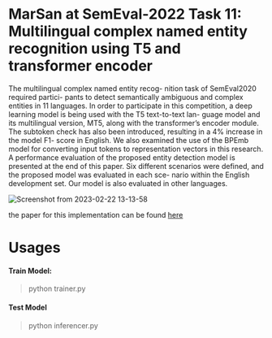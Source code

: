 
# MarSan at SemEval-2022 Task 11: Multilingual complex named entity recognition using T5 and transformer encoder

The multilingual complex named entity recog-
nition task of SemEval2020 required partici-
pants to detect semantically ambiguous and
complex entities in 11 languages. In order to
participate in this competition, a deep learning
model is being used with the T5 text-to-text lan-
guage model and its multilingual version, MT5,
along with the transformer’s encoder module.
The subtoken check has also been introduced,
resulting in a 4% increase in the model F1-
score in English. We also examined the use of
the BPEmb model for converting input tokens
to representation vectors in this research. A
performance evaluation of the proposed entity
detection model is presented at the end of this
paper. Six different scenarios were defined, and
the proposed model was evaluated in each sce-
nario within the English development set. Our
model is also evaluated in other languages.


![Screenshot from 2023-02-22 13-13-58](https://user-images.githubusercontent.com/86873813/220586905-e83055f8-5c10-4c97-9fa5-e9f7ab59520e.png)

the paper for this implementation can be found [here](https://aclanthology.org/2022.semeval-1.226/)



# Usages
#### Train Model:

> python trainer.py

#### Test Model

> python inferencer.py
